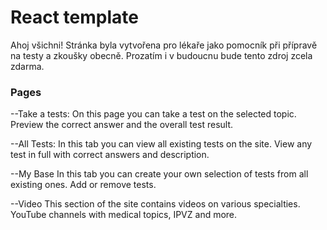# React template

Ahoj všichni! Stránka byla vytvořena pro lékaře jako pomocník při
přípravě na testy a zkoušky obecně. Prozatím i v budoucnu bude tento
zdroj zcela zdarma.

### Pages

--Take a tests:
On this page you can take a test on the selected topic. Preview
the correct answer and the overall test result.

--All Tests:
In this tab you can view all existing tests on the site. View any
test in full with correct answers and description.

--My Base
In this tab you can create your own selection of tests from all
existing ones. Add or remove tests.

--Video
This section of the site contains videos on various specialties.
YouTube channels with medical topics, IPVZ and more.
